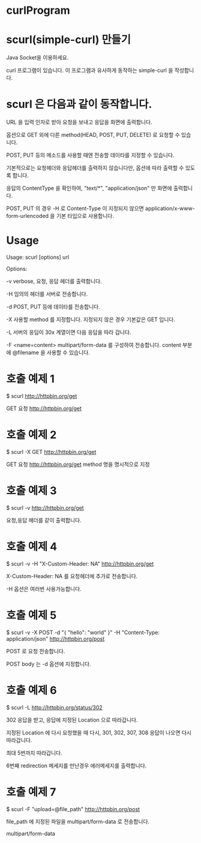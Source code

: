 # curlProgram

# scurl(simple-curl) 만들기

Java Socket을 이용하세요.

curl 프로그램이 있습니다. 이 프로그램과 유사하게 동작하는 simple-curl 을 작성합니다.

# scurl 은 다음과 같이 동작합니다.

URL 을 입력 인자로 받아 요청을 보내고 응답을 화면에 출력합니다.

옵션으로 GET 외에 다른 method(HEAD, POST, PUT, DELETE) 로 요청할 수 있습니다.

POST, PUT 등의 메소드를 사용할 때엔 전송할 데이타를 지정할 수 있습니다.

기본적으로는 요청헤더와 응답헤더를 출력하지 않습니다만, 옵션에 따라 출력할 수 있도록 합니다.

응답의 ContentType 을 확인하여, "text/*", "application/json" 만 화면에 출력합니다.

POST, PUT 의 경우 -H 로 Content-Type 이 지정되지 않으면 application/x-www-form-urlencoded 을 기본 타입으로 사용합니다.

# Usage
Usage: scurl [options] url

Options:

-v                 verbose, 요청, 응답 헤더를 출력합니다.

-H <line>          임의의 헤더를 서버로 전송합니다.
  
-d <data>          POST, PUT 등에 데이타를 전송합니다.
  
-X <command>       사용할 method 를 지정합니다. 지정되지 않은 경우 기본값은 GET 입니다.
  
-L                 서버의 응딥이 30x 계열이면 다음 응답을 따라 갑니다.
  
-F <name=content>  multipart/form-data 를 구성하여 전송합니다. content 부분에 @filename 을 사용할 수 있습니다.
  
# 호출 예제 1
  
$ scurl http://httpbin.org/get
  
GET 요청 http://httpbin.org/get
  
# 호출 예제 2
  
$ scurl -X GET http://httpbin.org/get
  
GET 요청 http://httpbin.org/get method 명을 명시적으로 지정
  
# 호출 예제 3
  
$ scurl -v http://httpbin.org/get
  
요청,응답 헤더를 같이 출력합니다.
  
# 호출 예제 4
  
$ scurl -v -H "X-Custom-Header: NA" http://httpbin.org/get
  
X-Custom-Header: NA 를 요청헤더에 추가로 전송합니다.
  
-H 옵션은 여러번 사용가능합니다.
  
# 호출 예제 5
  
$ scurl -v -X POST -d "{ \"hello\": \"world\" }" -H "Content-Type: application/json" http://httpbin.org/post
  
POST 로 요청 전송합니다.
  
POST body 는 -d 옵션에 지정합니다.
  
# 호출 예제 6
  
$ scurl -L http://httpbin.org/status/302
  
302 응답을 받고, 응답에 지정된 Location 으로 따라갑니다.
  
지정된 Location 에 다시 요청했을 때 다시, 301, 302, 307, 308 응답이 나오면 다시 따라갑니다.
  
최대 5번까지 따라갑니다.
  
6번째 redirection 메세지를 만난경우 에러메세지를 출력합니다.
  
# 호출 예제 7
  
$ scurl -F "upload=@file_path" http://httpbin.org/post
  
file_path 에 지정된 파일을 multipart/form-data 로 전송합니다.
  
multipart/form-data
